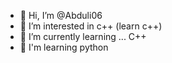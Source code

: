 - 👋 Hi, I’m @Abduli06
- 👀 I’m interested in c++ (learn c++)
- 🌱 I’m currently learning ... C++
- 🐍 I'm learning python 

<!---
Abduli06/Abduli06 is a ✨ special ✨ repository because its `README.md` (this file) appears on your GitHub profile.
You can click the Preview link to take a look at your changes.
--->
